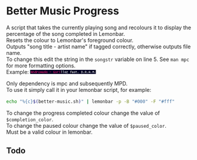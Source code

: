 # Better Music Progress
A script that takes the currently playing song and recolours it to display the percentage of the song completed in Lemonbar.  
Resets the colour to Lemonbar's foreground colour.  
Outputs "song title - artist name" if tagged correctly, otherwise outputs file name.  
To change this edit the string in the `songstr` variable on line 5. See `man mpc` for more formatting options.  
Example: ![1](/screenshot/example.png)

Only dependency is mpc and subsequently MPD.  
To use it simply call it in your lemonbar script, for example:
```bash
echo "%{c}$(better-music.sh)" | lemonbar -p -B "#000" -F "#fff"
```
To change the progress completed colour change the value of `$completion_color`.   
To change the paused colour change the value of `$paused_color`.   
Must be a valid colour in lemonbar.

## Todo

